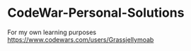 # CodeWar-Personal-Solutions
For my own learning purposes
https://www.codewars.com/users/Grassjellymoab
